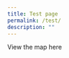 ```yaml
---
title: Test page
permalink: /test/
description: ""
---
```

View the map [](/files/testing%20pdf.pdf)here

[](/files/testing%20pdf.pdf)
